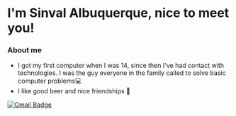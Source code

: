 # I'm **Sinval Albuquerque**, nice to meet you!

### About me

- I got my first computer when I was 14, since then I've had contact with technologies. I was the guy everyone in the family called to solve basic computer problems:computer:
- I like good beer and nice friendships :beers:

[![Gmail Badge](https://img.shields.io/badge/-sinvalalb@gmail.com-c14438?style=flat-square&logo=Gmail&logoColor=white&link=mailto:sinvalalb@gmail.com)](mailto:sinvalalb@gmail.com)



